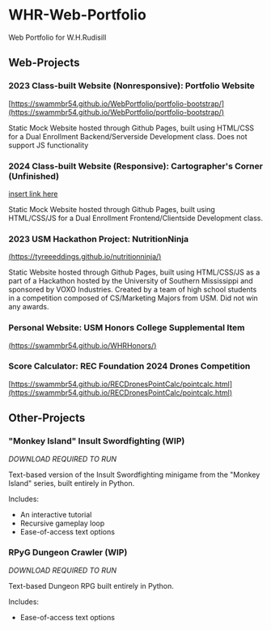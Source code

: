 # WHR-Web-Portfolio
Web Portfolio for W.H.Rudisill

## Web-Projects
### 2023 Class-built Website (Nonresponsive): Portfolio Website
[https://swammbr54.github.io/WebPortfolio/portfolio-bootstrap/](https://swammbr54.github.io/WebPortfolio/portfolio-bootstrap/)

Static Mock Website hosted through Github Pages, built using HTML/CSS for a
Dual Enrollment Backend/Serverside Development class. Does not support JS
functionality

### 2024 Class-built Website (Responsive): Cartographer's Corner (Unfinished)
[insert link here](https://www.youtube.com/watch?v=dQw4w9WgXcQ)

Static Mock Website hosted through Github Pages, built using HTML/CSS/JS for a
Dual Enrollment Frontend/Clientside Development class. 

### 2023 USM Hackathon Project: NutritionNinja
[(https://tyreeeddings.github.io/nutritionninja/)](https://tyreeeddings.github.io/nutritionninja/)

Static Website hosted through Github Pages, built using HTML/CSS/JS as a
part of a Hackathon hosted by the University of Southern Mississippi and
sponsored by VOXO Industries. Created by a team of high school students
in a competition composed of CS/Marketing Majors from USM. Did not win
any awards.

### Personal Website: USM Honors College Supplemental Item
[(https://swammbr54.github.io/WHRHonors/)](https://swammbr54.github.io/WHRHonors/)


### Score Calculator: REC Foundation 2024 Drones Competition
[https://swammbr54.github.io/RECDronesPointCalc/pointcalc.html](https://swammbr54.github.io/RECDronesPointCalc/pointcalc.html)


## Other-Projects
### "Monkey Island" Insult Swordfighting (WIP)
*DOWNLOAD REQUIRED TO RUN*

Text-based version of the Insult Swordfighting minigame from the "Monkey Island" series, built entirely in Python.

Includes:
* An interactive tutorial
* Recursive gameplay loop
* Ease-of-access text options

### RPyG Dungeon Crawler (WIP)
*DOWNLOAD REQUIRED TO RUN*

Text-based Dungeon RPG built entirely in Python.

Includes:
* Ease-of-access text options
